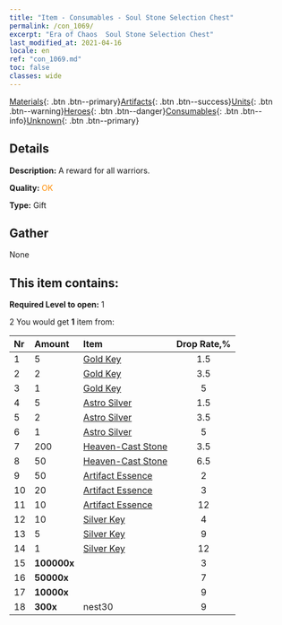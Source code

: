 ```yaml
---
title: "Item - Consumables - Soul Stone Selection Chest"
permalink: /con_1069/
excerpt: "Era of Chaos  Soul Stone Selection Chest"
last_modified_at: 2021-04-16
locale: en
ref: "con_1069.md"
toc: false
classes: wide
---
```

 [Materials](/Items/){: .btn .btn--primary}[Artifacts](/Items/Artifacts/){: .btn .btn--success}[Units](/Items/Units/){: .btn .btn--warning}[Heroes](/Items/Heroes/){: .btn .btn--danger}[Consumables](/Items/Consumables/){: .btn .btn--info}[Unknown](/Items/Unknown/){: .btn .btn--primary}

## Details
 **Description:** A reward for all warriors.

 **Quality:** <span style="color: #FF8C00">OK</span>

 **Type:** Gift

## Gather

  None

## This item contains:

 **Required Level to open:** 1

 2 You would get **1** item  from:

  | Nr | Amount |     Item    | Drop Rate,% |
  |:---|:-------|:------------|:---------:|
  | 1 | 5 | [Gold Key](/Items/con_783/) | 1.5 | 
  | 2 | 2 | [Gold Key](/Items/con_783/) | 3.5 | 
  | 3 | 1 | [Gold Key](/Items/con_783/) | 5 | 
  | 4 | 5 | [Astro Silver](/Items/con_969/) | 1.5 | 
  | 5 | 2 | [Astro Silver](/Items/con_969/) | 3.5 | 
  | 6 | 1 | [Astro Silver](/Items/con_969/) | 5 | 
  | 7 | 200 | [Heaven-Cast Stone](/Items/art_188/) | 3.5 | 
  | 8 | 50 | [Heaven-Cast Stone](/Items/art_188/) | 6.5 | 
  | 9 | 50 | [Artifact Essence](/Items/con_761/) | 2 | 
  | 10 | 20 | [Artifact Essence](/Items/con_761/) | 3 | 
  | 11 | 10 | [Artifact Essence](/Items/con_761/) | 12 | 
  | 12 | 10 | [Silver Key](/Items/con_693/) | 4 | 
  | 13 | 5 | [Silver Key](/Items/con_693/) | 9 | 
  | 14 | 1 | [Silver Key](/Items/con_693/) | 12 | 
  | 15 |  **100000x** | <i class="fas fa-coins"/> | 3 | 
  | 16 |  **50000x** | <i class="fas fa-coins"/> | 7 | 
  | 17 |  **10000x** | <i class="fas fa-coins"/> | 9 | 
  | 18 |  **300x** | nest30 | 9 | 
